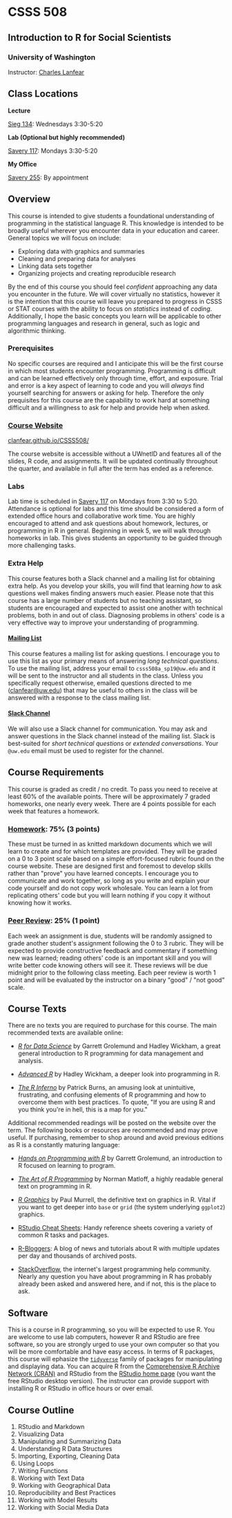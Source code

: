 
# CSSS 508
## Introduction to R for Social Scientists
### University of Washington

Instructor: [Charles Lanfear](mailto:clanfear@uw.edu)

## Class Locations
**Lecture**

[Sieg 134](https://www.washington.edu/maps/#!/sig): Wednesdays 3:30-5:20

**Lab (Optional but highly recommended)**

[Savery 117](https://www.washington.edu/maps/#!/sav): Mondays 3:30-5:20

**My Office**

[Savery 255](https://www.washington.edu/maps/#!/sav): By appointment

## Overview
This course is intended to give students a foundational understanding of programming
in the statistical language R. This knowledge is intended to be broadly useful wherever
you encounter data in your education and career. General topics we will focus on include:

* Exploring data with graphics and summaries
* Cleaning and preparing data for analyses
* Linking data sets together
* Organizing projects and creating reproducible research

By the end of this course you should feel *confident* approaching any data you encounter
in the future. We will cover virtually no statistics, however it is the intention that this course will
leave you prepared to progress in CSSS or STAT courses with the ability to focus on 
*statistics* instead of *coding*. Additionally, I hope the basic concepts you learn will be 
applicable to other programming languages and research in general, such as logic and 
algorithmic thinking.

### Prerequisites
No specific courses are required and I anticipate this will be the first course in 
which most students encounter programming. Programming is difficult and can
be learned effectively only through time, effort, and exposure. Trial and error is a
key aspect of learning to code and you will *always* find yourself searching for 
answers or asking for help. Therefore the only prequisites for this course are the
capability to work hard at something difficult and a willingness to ask for help
and provide help when asked.

### [Course Website](https://clanfear.github.io/CSSS508/)
[clanfear.github.io/CSSS508/](https://clanfear.github.io/CSSS508/)

The course website is accessible without a UWnetID and features all of the slides, R
code, and assignments. It will be updated continually throughout the quarter, and 
available in full after the term has ended as a reference.

### Labs
Lab time is scheduled in [Savery 117](https://www.washington.edu/maps/#!/sav)
on Mondays from 3:30 to 5:20. Attendance is optional for labs and this time should be considered a form of extended
office hours and collaborative work time. You are highly encouraged to attend and ask questions
about homework, lectures, or programming in R in general. Beginning in week 5, we will walk
through homeworks in lab. This gives students an opportunity to be guided through
more challenging tasks.

### Extra Help

This course features both a Slack channel and a mailing list for obtaining extra help. As you 
develop your skills, you will find that learning *how* to ask questions well makes 
finding answers much easier. Please note that this course
has a large number of students but no teaching assistant, so students are encouraged
and expected to assist one another with technical problems, both in and out of class.
Diagnosing problems in others' code is a very effective way to improve your understanding of programming.

#### [Mailing List](mailto:csss508a_sp19@uw.edu)

This course features a mailing list for asking questions. I encourage
you to use this list as your primary means of answering *long technical questions*. To use the mailing list, address your email to `csss508a_sp19@uw.edu`
and it will be sent to the instructor and all students in the class. Unless you specifically
request otherwise, emailed questions directed to me ([clanfear@uw.edu](mailto:clanfear@uw.edu)) that may be useful to others in the class will be answered with a response to the class mailing list. 

#### [Slack Channel](https://uwcsss508.slack.com/)

We will also use a Slack channel for communication.
You may ask and answer questions in the Slack channel instead of the mailing list.
Slack is best-suited for *short technical questions* or *extended conversations*.
Your `@uw.edu` email must be used to register for the channel.

## Course Requirements
This course is graded as credit / no credit. To pass you need to receive 
at least 60% of the available points. There will be approximately 7 graded homeworks,
one nearly every week. There are 4 points possible for each week that features a homework.

### [Homework](https://clanfear.github.io/CSSS508/docs/homework.html): 75% (3 points)
These must be turned in as knitted markdown documents which we will learn to create and for which
templates are provided. They will be graded on a 0 to 3 point scale based
on a simple effort-focused rubric found on the course website. These are designed
first and foremost to develop skills rather than "prove" you have learned concepts. 
I encourage you to communicate and work together, so long as you write and explain
your code yourself and do not copy work wholesale. You can learn a lot from replicating
others' code but you will learn nothing if you copy it without knowing how it works.

### [Peer Review](https://clanfear.github.io/CSSS508/docs/peer_review.html): 25% (1 point)
Each week an assignment is due, students will be randomly assigned to grade another
student's assignment following the 0 to 3 rubric. They will be expected to provide
constructive feedback and commentary if something new was learned; reading others' 
code is an important skill and you will write better code knowing others will see it.
These reviews will be due midnight prior to the following class meeting.
Each peer review is worth 1 point and will be evaluated by the instructor on a binary
"good" / "not good" scale. 

## Course Texts
There are no texts you are required to purchase for this course. The main recommended
texts are available online:

* *[R for Data Science](http://r4ds.had.co.nz/index.html)* by Garrett Grolemund and Hadley Wickham,
a great general introduction to R programming for data management and analysis.

* *[Advanced R](http://adv-r.had.co.nz/)* by Hadley Wickham, a deeper look into programming
in R.

* *[The R Inferno](http://www.burns-stat.com/documents/books/the-r-inferno/)* by Patrick Burns,
an amusing look at unintuitive, frustrating, and confusing elements of R programming
and how to overcome them with best practices. To quote, "If you are using R and you
think you're in hell, this is a map for you."

Additional recommended readings will be posted on the website over the term. The following
books or resources are recommended and may prove useful. If purchasing, remember to shop around and
avoid previous editions as R is a constantly maturing language:

* *[Hands on Programming with R](http://shop.oreilly.com/product/0636920028574.do)* by 
Garrett Grolemund, an introduction to R focused on learning to program.

* *[The Art of R Programming](https://www.nostarch.com/artofr.htm)* by Norman Matloff, a
highly readable general text on programming in R.

* *[R Graphics](https://www.crcpress.com/R-Graphics-Second-Edition/Murrell/p/book/9781439831762)*
by Paul Murrell, the definitive text on graphics in R. Vital if you want
to get deeper into `base` or `grid` (the system underlying `ggplot2`) graphics.

* [RStudio Cheat Sheets](https://www.rstudio.com/resources/cheatsheets/): Handy reference 
sheets covering a variety of common R tasks and packages.

* [R-Bloggers](https://www.r-bloggers.com/): A blog of news and tutorials about R with
multiple updates per day and thousands of archived posts.

* [StackOverflow](https://stackoverflow.com/), the internet's largest programming help
community. Nearly any question you have about programming in R has probably already
been asked and answered here, and if not, this is the place to ask.

## Software
This is a course in R programming, so you will be expected to use R. You are welcome
to use lab computers, however R and RStudio are free software, so you are strongly
urged to use your own computer so that you will be more comfortable and have easy
access. In terms of R packages, this course will ephasize the [`tidyverse`](https://tidyverse.org) family of 
packages for manipulating and displaying data. You can acquire R from the
[Comprehensive R Archive Network (CRAN)](https://cran.rstudio.com/) and RStudio from
the [RStudio home page](https://www.rstudio.com/products/rstudio/download/) (you want
the free RStudio desktop version). The instructor can provide support with installing
R or RStudio in office hours or over email.

## Course Outline

1. RStudio and Markdown
2. Visualizing Data
3. Manipulating and Summarizing Data
4. Understanding R Data Structures
5. Importing, Exporting, Cleaning Data
6. Using Loops
7. Writing Functions
8. Working with Text Data
9. Working with Geographical Data
10. Reproducibility and Best Practices
11. Working with Model Results
12. Working with Social Media Data